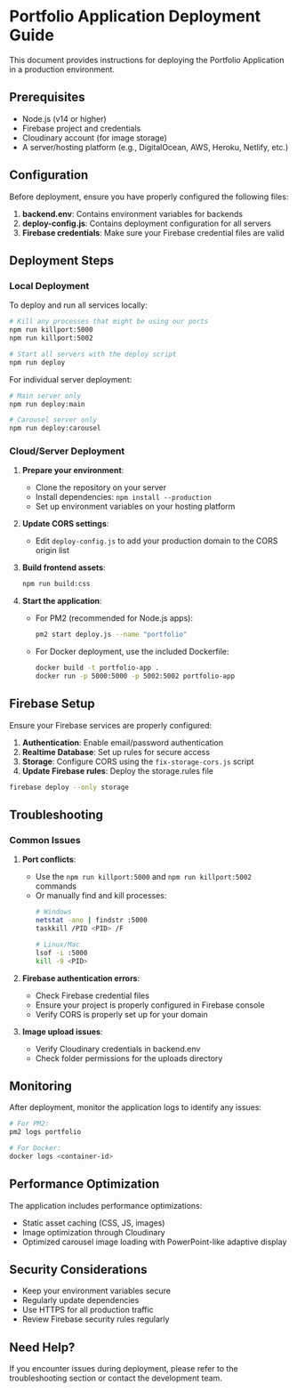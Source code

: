 # Portfolio Application Deployment Guide

This document provides instructions for deploying the Portfolio Application in a production environment.

## Prerequisites

- Node.js (v14 or higher)
- Firebase project and credentials
- Cloudinary account (for image storage)
- A server/hosting platform (e.g., DigitalOcean, AWS, Heroku, Netlify, etc.)

## Configuration

Before deployment, ensure you have properly configured the following files:

1. **backend.env**: Contains environment variables for backends
2. **deploy-config.js**: Contains deployment configuration for all servers
3. **Firebase credentials**: Make sure your Firebase credential files are valid

## Deployment Steps

### Local Deployment

To deploy and run all services locally:

```bash
# Kill any processes that might be using our ports
npm run killport:5000
npm run killport:5002

# Start all servers with the deploy script
npm run deploy
```

For individual server deployment:

```bash
# Main server only
npm run deploy:main

# Carousel server only
npm run deploy:carousel
```

### Cloud/Server Deployment

1. **Prepare your environment**:
   - Clone the repository on your server
   - Install dependencies: `npm install --production`
   - Set up environment variables on your hosting platform

2. **Update CORS settings**:
   - Edit `deploy-config.js` to add your production domain to the CORS origin list

3. **Build frontend assets**:
   ```bash
   npm run build:css
   ```

4. **Start the application**:
   - For PM2 (recommended for Node.js apps):
     ```bash
     pm2 start deploy.js --name "portfolio"
     ```
   - For Docker deployment, use the included Dockerfile:
     ```bash
     docker build -t portfolio-app .
     docker run -p 5000:5000 -p 5002:5002 portfolio-app
     ```

## Firebase Setup

Ensure your Firebase services are properly configured:

1. **Authentication**: Enable email/password authentication
2. **Realtime Database**: Set up rules for secure access
3. **Storage**: Configure CORS using the `fix-storage-cors.js` script
4. **Update Firebase rules**: Deploy the storage.rules file

```bash
firebase deploy --only storage
```

## Troubleshooting

### Common Issues

1. **Port conflicts**: 
   - Use the `npm run killport:5000` and `npm run killport:5002` commands
   - Or manually find and kill processes:
     ```bash
     # Windows
     netstat -ano | findstr :5000
     taskkill /PID <PID> /F
     
     # Linux/Mac
     lsof -i :5000
     kill -9 <PID>
     ```

2. **Firebase authentication errors**:
   - Check Firebase credential files
   - Ensure your project is properly configured in Firebase console
   - Verify CORS is properly set up for your domain

3. **Image upload issues**:
   - Verify Cloudinary credentials in backend.env
   - Check folder permissions for the uploads directory

## Monitoring

After deployment, monitor the application logs to identify any issues:

```bash
# For PM2:
pm2 logs portfolio

# For Docker:
docker logs <container-id>
```

## Performance Optimization

The application includes performance optimizations:

- Static asset caching (CSS, JS, images)
- Image optimization through Cloudinary
- Optimized carousel image loading with PowerPoint-like adaptive display

## Security Considerations

- Keep your environment variables secure
- Regularly update dependencies
- Use HTTPS for all production traffic
- Review Firebase security rules regularly

## Need Help?

If you encounter issues during deployment, please refer to the troubleshooting section or contact the development team. 